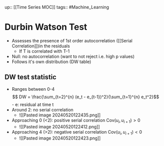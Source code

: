 up:: [[Time Series MOC]]
tags:: #Machine_Learning 
# Durbin Watson Test
- Assesses the presence of 1st order autocorrelation ([[Serial Correlation]])in the residuals
	- If T is correlated with T-1
- Null: no autocorrelation (want to not reject i.e. high p values)
- Follows it's own distribution (DW table)

## DW test statistic
- Ranges between 0-4
$$ DW = \frac{\sum_{t=2}^{n} (e_t - e_{t-1})^2}{\sum_{t=1}^{n} e_t^2}$$
			- e: residual at time t
- Around 2: no serial correlation
	- ![[Pasted image 20240520122435.png]]
- Approaching 0 (<2): positive serial correlation $\text{Cov}(u_i, u_{i+1}) > 0$
	- ![[Pasted image 20240520122412.png]]
- Approaching 4 (>2): negative serial correlation $\text{Cov}(u_i, u_{i+1}) < 0$
	- ![[Pasted image 20240520122423.png]]
	